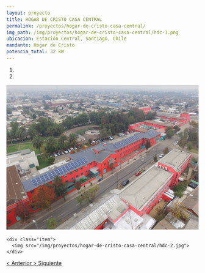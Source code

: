 ```yaml
---
layout: proyecto
title: HOGAR DE CRISTO CASA CENTRAL
permalink: /proyectos/hogar-de-cristo-casa-central/
img_path: /img/proyectos/hogar-de-cristo-casa-central/hdc-1.png
ubicacion: Estación Central, Santiago, Chile
mandante: Hogar de Cristo
potencia_total: 32 kW
---
```


<div id="myCarousel" class="carousel slide" data-ride="carousel">
  <!-- Indicators -->
  <ol class="carousel-indicators">
    <li data-target="#myCarousel" data-slide-to="0" class="active"></li>
    <li data-target="#myCarousel" data-slide-to="1"></li>
  </ol>

  <!-- Imagenes de Los Proyectos -->
  <div class="carousel-inner">
    <div class="item active">
      <img src="/img/proyectos/hogar-de-cristo-casa-central/hdc-1.png">
    </div>

    <div class="item">
      <img src="/img/proyectos/hogar-de-cristo-casa-central/hdc-2.jpg">
    </div>
  </div>

  <!-- Left and right controls -->
  <a class="left carousel-control" href="#myCarousel" data-slide="prev">
    <span class="glyphicon glyphicon-chevron-left"><</span>
    <span class="sr-only">Anterior</span>
  </a>
  <a class="right carousel-control" href="#myCarousel" data-slide="next">
    <span class="glyphicon glyphicon-chevron-right">></span>
    <span class="sr-only">Siguiente</span>
  </a>
</div>
